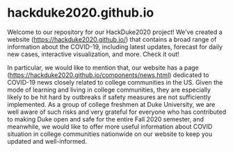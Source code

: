 # hackduke2020.github.io
Welcome to our repository for our HackDuke2020 project! We’ve created a website (https://hackduke2020.github.io/) that contains a broad range of information about the COVID-19, including latest updates, forecast for daily new cases, interactive visualization, and more. Check it out!

In particular, we would like to mention that, our website has a page (https://hackduke2020.github.io/components/news.html) dedicated to COVID-19 news closely related to college communities in the US. Given the mode of learning and living in college communities, they are especially likely to be hit hard by outbreaks if safety measures are not sufficiently implemented. As a group of college freshmen at Duke University, we are well aware of such risks and very grateful for everyone who has contributed to making Duke open and safe for the entire Fall 2020 semester, and meanwhile, we would like to offer more useful information about COVID situation in college communities nationwide on our website to keep you updated and well-informed. 
